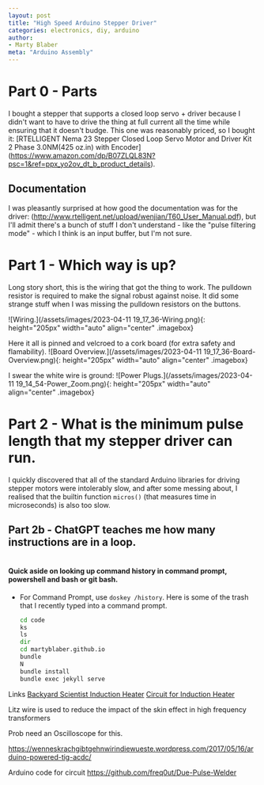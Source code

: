 ```yaml
---
layout: post
title: "High Speed Arduino Stepper Driver"
categories: electronics, diy, arduino
author:
- Marty Blaber
meta: "Arduino Assembly"
---
```


# Part 0 - Parts
I bought a stepper that supports a closed loop servo + driver because I didn't want to have to drive the thing at full current all the time while ensuring that it doesn't budge. This one was reasonably priced, so I bought it:  [RTELLIGENT Nema 23 Stepper Closed Loop Servo Motor and Driver Kit 2 Phase 3.0NM(425 oz.in) with Encoder] (https://www.amazon.com/dp/B07ZLQL83N?psc=1&ref=ppx_yo2ov_dt_b_product_details).

## Documentation
I was pleasantly surprised at how good the documentation was for the driver: (http://www.rtelligent.net/upload/wenjian/T60_User_Manual.pdf), but I'll admit there's a bunch of stuff I don't understand - like the "pulse filtering mode" - which I think is an input buffer, but I'm not sure.

# Part 1 - Which way is up?
Long story short, this is the wiring that got the thing to work. The pulldown resistor is required to make the signal robust against noise. It did some strange stuff when I was missing the pulldown resistors on the buttons.

![Wiring.](/assets/images/2023-04-11 19_17_36-Wiring.png){: height="205px" width="auto" align="center" .imagebox}

Here it all is pinned and velcroed to a cork board (for extra safety and flamability).
![Board Overview.](/assets/images/2023-04-11 19_17_36-Board-Overview.png){: height="205px" width="auto" align="center" .imagebox}

I swear the white wire is ground:
![Power Plugs.](/assets/images/2023-04-11 19_14_54-Power_Zoom.png){: height="205px" width="auto" align="center" .imagebox}

# Part 2 - What is the minimum pulse length that my stepper driver can run.
I quickly discovered that all of the standard Arduino libraries for driving stepper motors were intolerably slow, and after some messing about, I realised that the builtin function `micros()` (that measures time in microseconds) is also too slow.

## Part 2b - ChatGPT teaches me how many instructions are in a loop.

```c


```

#### Quick aside on looking up command history in command prompt, powershell and bash or git bash.
- For Command Prompt, use `doskey /history`. Here is some of the trash that I recently typed into a command prompt.
    ```bat
    cd code
    ks
    ls
    dir
    cd martyblaber.github.io
    bundle
    N
    bundle install
    bundle exec jekyll serve
    ```

Links
[Backyard Scientist Induction Heater](https://www.youtube.com/watch?v=wKFnk4R54ZQ)
[Circuit for Induction Heater](https://oshwlab.com/kevindk9/pll-induction-heater)
[](http://uzzors2k.com/index.php?page=pllinductionheater1)

Litz wire is used to reduce the impact of the skin effect in high frequency transformers

Prob need an Oscilloscope for this.

https://wenneskrachgibtgehnwirindiewueste.wordpress.com/2017/05/16/arduino-powered-tig-acdc/

Arduino code for circuit
https://github.com/freq0ut/Due-Pulse-Welder


